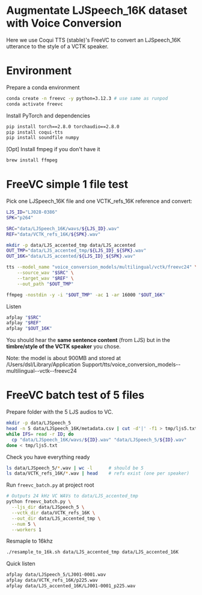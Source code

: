 # Augmentate LJSpeech_16K dataset with Voice Conversion

Here we use Coqui TTS (stable)'s FreeVC to convert an LJSpeech_16K utterance 
to the style of a VCTK speaker.

# Environment

Prepare a conda environment
```bash
conda create -n freevc -y python=3.12.3 # use same as runpod
conda activate freevc
```

Install PyTorch and dependencies
```bash
pip install torch==2.8.0 torchaudio==2.8.0 
pip install coqui-tts
pip install soundfile numpy
```

[Opt] Install fmpeg if you don't have it
```bash
brew install ffmpeg
```

# FreeVC simple 1 file test

Pick one LJSpeech_16K file and one VCTK_refs_16K reference and convert:

```bash
LJS_ID="LJ028-0386"
SPK="p264"

SRC="data/LJSpeech_16K/wavs/${LJS_ID}.wav"
REF="data/VCTK_refs_16K/${SPK}.wav"

mkdir -p data/LJS_accented_tmp data/LJS_accented
OUT_TMP="data/LJS_accented_tmp/${LJS_ID}_${SPK}.wav"
OUT_16K="data/LJS_accented/${LJS_ID}_${SPK}.wav"

tts --model_name "voice_conversion_models/multilingual/vctk/freevc24" \
    --source_wav "$SRC" \
    --target_wav "$REF" \
    --out_path "$OUT_TMP"

ffmpeg -nostdin -y -i "$OUT_TMP" -ac 1 -ar 16000 "$OUT_16K"
```

Listen
```bash
afplay "$SRC"
afplay "$REF"
afplay "$OUT_16K"
```

You should hear the **same sentence content** (from LJS) but in the **timbre/style of the VCTK speaker** you chose.

Note: the model is about 900MB and stored at /Users/dsl/Library/Application Support/tts/voice_conversion_models--multilingual--vctk--freevc24

# FreeVC batch test of 5 files

Prepare folder with the 5 LJS audios to VC.
```bash
mkdir -p data/LJSpeech_5
head -n 5 data/LJSpeech_16K/metadata.csv | cut -d'|' -f1 > tmp/ljs5.txt
while IFS= read -r ID; do
  cp "data/LJSpeech_16K/wavs/${ID}.wav" "data/LJSpeech_5/${ID}.wav"
done < tmp/ljs5.txt
```

Check you have everything ready
```bash
ls data/LJSpeech_5/*.wav | wc -l      # should be 5
ls data/VCTK_refs_16K/*.wav | head    # refs exist (one per speaker)
```

Run `freevc_batch.py` at project root
```bash
# Outputs 24 kHz VC WAVs to data/LJS_accented_tmp
python freevc_batch.py \
  --ljs_dir data/LJSpeech_5 \
  --vctk_dir data/VCTK_refs_16K \
  --out_dir data/LJS_accented_tmp \
  --num 5 \
  --workers 1
```

Resmaple to 16khz
```bash
./resample_to_16k.sh data/LJS_accented_tmp data/LJS_accented_16K
```

Quick listen
```bash
afplay data/LJSpeech_5/LJ001-0001.wav
afplay data/VCTK_refs_16K/p225.wav
afplay data/LJS_accented_16K/LJ001-0001_p225.wav
```
